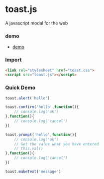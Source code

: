 # toast.js
A javascript modal for the web

### demo
* [demo](https://mistory.github.io/toast.js)

### Import
``` html
<link rel="stylesheet" href="toast.css">
<script src="toast.js"></script>
```

### Quick Demo
``` javascript
toast.alert('hello')

toast.confirm('hello',function(){
	// console.log('ok')
},function(){
	// console.log('cancel')
})

toast.prompt('hello',function(){
	// console.log('ok')
	// Get the value what you have entered
	// this.val() 
},function(){
	// console.log('cancel')
})

toast.makeText('message')
```